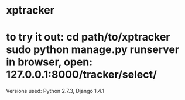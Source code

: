 xptracker
=========
 to try it out: 
cd path/to/xptracker
sudo python manage.py runserver
in browser, open: 127.0.0.1:8000/tracker/select/
=========
Versions used:
Python 2.7.3, Django 1.4.1
